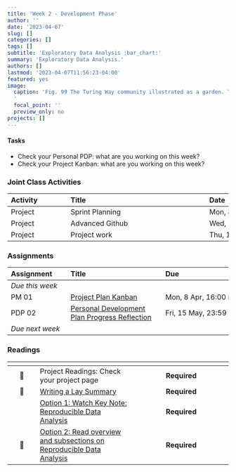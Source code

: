 ```yaml
---
title: 'Week 2 - Development Phase'
author: ''
date: '2023-04-07'
slug: []
categories: []
tags: []
subtitle: 'Exploratory Data Analysis :bar_chart:'
summary: 'Exploratory Data Analysis.'
authors: []
lastmod: '2023-04-07T11:56:23-04:00'
featured: yes
image:
  caption: 'Fig. 99 The Turing Way community illustrated as a garden. The Turing Way project illustration by Scriberia. Used under a CC-BY 4.0 licence. DOI: 10.5281/zenodo.3332807. Weblink: https://the-turing-way.netlify.app/_images/community.jpg
  '
  focal_point: ''
  preview_only: no
projects: []
---
```


#### Tasks

- Check your Personal PDP: what are you working on this week?
- Check your Project Kanban: what are you working on this week?

### Joint Class Activities

| <div style="width:120px;text-align:left">Activity</div> | <div style="width:300px;text-align:left">Title</div> | <div style="width:200px;text-align:left">Date</div> |
|:---|:---|:---|
| Project | Sprint Planning | Mon, 8 Apr |
| Project | Advanced Github | Wed, 10 Apr |
| Project | Project work | Thu, 12 April |

### Assignments

| <div style="width:120px;text-align:left">Assignment</div> | <div style="width:200px;text-align:left">Title</div> | <div style="width:200px;text-align:left">Due</div> |
|:---|:---|:---|
| *Due this week* | | |
| PM 01 | [Project Plan Kanban](https://classroom.google.com) | Mon, 8 Apr, 16:00 EST |
| PDP 02 | [Personal Development Plan Progress Reflection](https://lyceum.bates.edu/login/index.php) | Fri, 15 May, 23:59 EST |
| *Due next week* | | |

### Readings

| <div style="width:50px"></div>  | <div style="width:200px"></div>  |  <div style="width:200px"></div> |
|:---:|:---|:---:|
| :page_facing_up: | Project Readings: Check your project page | **Required** |
| :page_facing_up: | [Writing a Lay Summary](https://the-turing-way.netlify.app/communication/lay-summaries.html) | **Required** |
| <span style='color: red;'><i class='fab fa-youtube fa-lg'></i></span> | [Option 1: Watch Key Note: Reproducible Data Analysis](https://www.youtube.com/watch?v=wZeoZaIV0VE&t=312s)| **Required** |
| :page_facing_up: | [Option 2: Read overview and subsections on Reproducible Data Analysis](https://the-turing-way.netlify.app/reproducible-research/overview.html) | **Required** |

